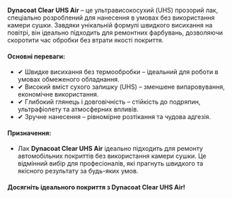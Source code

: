 **Dynacoat Clear UHS Air** – це ультрависокосухий (UHS) прозорий лак, спеціально розроблений для нанесення в умовах без використання камери сушки. Завдяки унікальній формулі швидкого висихання на повітрі, він ідеально підходить для ремонтних фарбувань, дозволяючи скоротити час обробки без втрати якості покриття.

#### Основні переваги:

- ✔ Швидке висихання без термообробки – ідеальний для роботи в умовах обмеженого обладнання.
- ✔ Високий вміст сухого залишку (UHS) – зменшене випаровування, економічне використання.
- ✔ Глибокий глянець і довговічність – стійкість до подряпин, ультрафіолету та атмосферних впливів.
- ✔ Зручне нанесення – рівномірне розтікання та чудова адгезія.

#### Призначення:

- Лак **Dynacoat Clear UHS Air** ідеально підходить для ремонту автомобільних покриттів без використання камери сушки. Це відмінний вибір для професіоналів, які прагнуть швидкого та якісного результату за будь-яких умов.

#### Досягніть ідеального покриття з Dynacoat Clear UHS Air!
